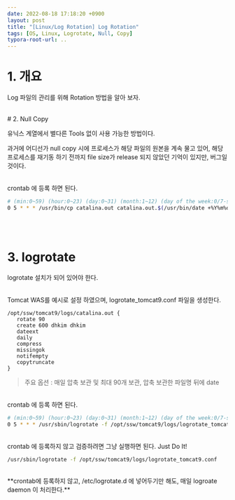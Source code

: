 ```yaml
---
date: 2022-08-18 17:18:20 +0900
layout: post
title: "[Linux/Log Rotation] Log Rotation"
tags: [OS, Linux, Logrotate, Null, Copy]
typora-root-url: ..
---
```


# 1. 개요

Log 파일의 관리를 위해 Rotation 방법을 알아 보자.

<br>
# 2. Null Copy

유닉스 계열에서 별다른 Tools 없이 사용 가능한 방법이다.

과거에 어디선가 null copy 시에 프로세스가 해당 파일의 원본을 계속 물고 있어, 해당 프로세스를 재기동 하기 전까지 file size가 release 되지 않았던 기억이 있지만, 버그일 것이다.

<br>
crontab 에 등록 하면 된다.

```sh
# (min:0~59) (hour:0~23) (day:0~31) (month:1~12) (day of the week:0/7-sunday ~ 6-saturday)
0 5 * * * /usr/bin/cp catalina.out catalina.out.$(/usr/bin/date +%Y%m%d_%H%M%S) && /usr/bin/cat /dev/null > catalina.out
```

<br><br>
# 3. logrotate

logrotate 설치가 되어 있어야 한다.

<br>
Tomcat WAS를 예시로 설정 하였으며, logrotate_tomcat9.conf 파일을 생성한다.

```
/opt/ssw/tomcat9/logs/catalina.out {
   rotate 90
   create 600 dhkim dhkim
   dateext
   daily
   compress
   missingok
   notifempty
   copytruncate
}
```

> 주요 옵션 : 매일 압축 보관 및 최대 90개 보관, 압축 보관한 파일명 뒤에 date

<br>
crontab 에 등록 하면 된다.

```sh
# (min:0~59) (hour:0~23) (day:0~31) (month:1~12) (day of the week:0/7-sunday ~ 6-saturday)
0 5 * * * /usr/sbin/logrotate -f /opt/ssw/tomcat9/logs/logrotate_tomcat9.conf
```

<br>
crontab 에 등록하지 않고 검증하려면 그냥 실행하면 된다. Just Do It!

```sh
/usr/sbin/logrotate -f /opt/ssw/tomcat9/logs/logrotate_tomcat9.conf
```

<br>
**crontab에 등록하지 않고, /etc/logrotate.d 에 넣어두기만 해도, 매일 logroate daemon 이 처리한다.**
